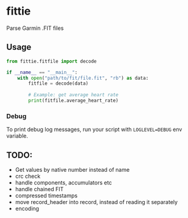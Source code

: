 # fittie

Parse Garmin .FIT files

## Usage

```python
from fittie.fitfile import decode

if __name__ == "__main__":
    with open("path/to/fit/file.fit", "rb") as data:
        fitfile = decode(data)
        
        # Example: get average heart rate
        print(fitfile.average_heart_rate)
```

### Debug

To print debug log messages, run your script with `LOGLEVEL=DEBUG` env variable.

## TODO:
 - Get values by native number instead of name
 - crc check
 - handle components, accumulators etc
 - handle chained FIT
 - compressed timestamps
 - move record_header into record, instead of reading it separately
 - encoding
